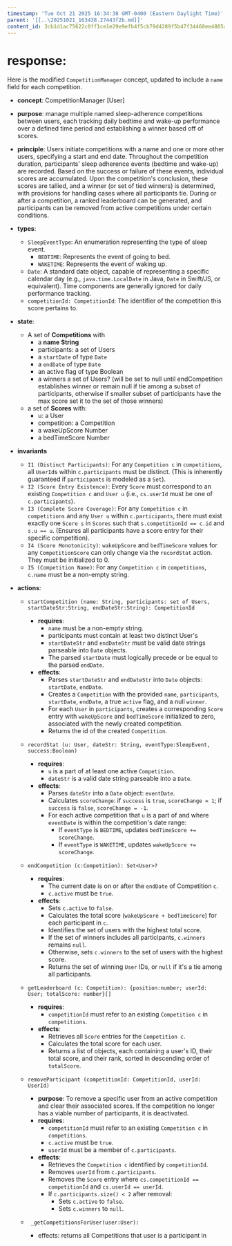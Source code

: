 ```yaml
---
timestamp: 'Tue Oct 21 2025 16:34:38 GMT-0400 (Eastern Daylight Time)'
parent: '[[..\20251021_163438.27443f2b.md]]'
content_id: 3cb1d1ac75622c0ff1ce1e29e9efb4f5cb79d4289f5b47f34460ee4805a7c4c4
---
```


# response:

Here is the modified `CompetitionManager` concept, updated to include a `name` field for each competition.

* **concept**: CompetitionManager \[User]
* **purpose**: manage multiple named sleep-adherence competitions between users, each tracking daily bedtime and wake-up performance over a defined time period and establishing a winner based off of scores.
* **principle**: Users initiate competitions with a name and one or more other users, specifying a start and end date. Throughout the competition duration, participants' sleep adherence events (bedtime and wake-up) are recorded. Based on the success or failure of these events, individual scores are accumulated. Upon the competition's conclusion, these scores are tallied, and a winner (or set of tied winners) is determined, with provisions for handling cases where all participants tie. During or after a competition, a ranked leaderboard can be generated, and participants can be removed from active competitions under certain conditions.
* **types**:
  * `SleepEventType`: An enumeration representing the type of sleep event.
    * `BEDTIME`: Represents the event of going to bed.
    * `WAKETIME`: Represents the event of waking up.
  * `Date`: A standard date object, capable of representing a specific calendar day (e.g., `java.time.LocalDate` in Java, `Date` in Swift/JS, or equivalent). Time components are generally ignored for daily performance tracking.
  * `competitionId: CompetitionId`: The identifier of the competition this score pertains to.
* **state**:
  * A set of **Competitions** with
    * a **name String**
    * participants: a set of Users
    * a `startDate` of type `Date`
    * a `endDate` of type `Date`
    * an active flag of type Boolean
    * a winners a set of Users? (will be set to null until endCompetition establishes winner or remain null if tie among a subset of participants, otherwise if smaller subset of participants have the max score set it to the set of those winners)
  * a set of **Scores** with:
    * u: a User
    * competition: a Competition
    * a wakeUpScore Number
    * a bedTimeScore Number
* **invariants**
  * `I1 (Distinct Participants)`: For any `Competition c` in `competitions`, all `UserId`s within `c.participants` must be distinct. (This is inherently guaranteed if `participants` is modeled as a `Set`).
  * `I2 (Score Entry Existence)`: Every `Score` must correspond to an existing `Competition c` and `User u` (i.e., `cs.userId` must be one of `c.participants`).
  * `I3 (Complete Score Coverage)`: For any `Competition c` in `competitions` and any `User u` within `c.participants`, there must exist exactly one `Score s` in `Scores` such that `s.competitionId == c.id` and `s.u == u`. (Ensures all participants have a score entry for their specific competition).
  * `I4 (Score Monotonicity)`: `wakeUpScore` and `bedTimeScore` values for any `CompetitionScore` can only change via the `recordStat` action. They must be initialized to 0.
  * `I5 (Competition Name)`: For any `Competition c` in `competitions`, `c.name` must be a non-empty string.
* **actions**:

  * `startCompetition (name: String, participants: set of Users, startDateStr:String, endDateStr:String): CompetitionId`
    * **requires**: 
      * `name` must be a non-empty string.
      * participants must contain at least two distinct User's
      * `startDateStr` and `endDateStr` must be valid date strings parseable into `Date` objects.
      * The parsed `startDate` must logically precede or be equal to the parsed `endDate`.
    * **effects**:
      * Parses `startDateStr` and `endDateStr` into `Date` objects: `startDate`, `endDate`.
      * Creates a `Competition` with the provided `name`, `participants`, `startDate`, `endDate`, a true `active` flag, and a null `winner`.
      * For each `User` in `participants`, creates a corresponding `Score` entry with `wakeUpScore` and `bedTimeScore` initialized to zero, associated with the newly created competition.
      * Returns the id of the created `Competition`.

  * `recordStat (u: User, dateStr: String, eventType:SleepEvent, success:Boolean)`
    * **requires**:
      * `u` is a part of at least one active `Competition`.
      * `dateStr` is a valid date string parseable into a `Date`.
    * **effects**:
      * Parses `dateStr` into a `Date` object: `eventDate`.
      * Calculates `scoreChange`: if `success` is `true`, `scoreChange = 1`; if `success` is `false`, `scoreChange = -1`.
      * For each active competition that `u` is a part of and where `eventDate` is within the competition's date range:
        * If `eventType` is `BEDTIME`, updates `bedTimeScore += scoreChange`.
        * If `eventType` is `WAKETIME`, updates `wakeUpScore += scoreChange`.

  * `endCompetition (c:Competition): Set<User>?`
    * **requires**:
      * The current date is on or after the `endDate` of Competition `c`.
      * `c.active` must be `true`.
    * **effects**:
      * Sets `c.active` to `false`.
      * Calculates the total score (`wakeUpScore + bedTimeScore`) for each participant in `c`.
      * Identifies the set of users with the highest total score.
      * If the set of winners includes all participants, `c.winners` remains `null`.
      * Otherwise, sets `c.winners` to the set of users with the highest score.
      * Returns the set of winning `User` IDs, or `null` if it's a tie among all participants.

  * `getLeaderboard (c: Competition): {position:number; userId: User; totalScore: number}[]`
    * **requires**:
      * `competitionId` must refer to an existing `Competition c` in `competitions`.
    * **effects**:
      * Retrieves all `Score` entries for the `Competition c`.
      * Calculates the total score for each user.
      * Returns a list of objects, each containing a user's ID, their total score, and their rank, sorted in descending order of `totalScore`.

  * `removeParticipant (competitionId: CompetitionId, userId: UserId)`
    * **purpose**: To remove a specific user from an active competition and clear their associated scores. If the competition no longer has a viable number of participants, it is deactivated.
    * **requires**:
      * `competitionId` must refer to an existing `Competition c` in `competitions`.
      * `c.active` must be `true`.
      * `userId` must be a member of `c.participants`.
    * **effects**:
      * Retrieves the `Competition c` identified by `competitionId`.
      * Removes `userId` from `c.participants`.
      * Removes the `Score` entry where `cs.competitionId == competitionId` and `cs.userId == userId`.
      * If `c.participants.size() < 2` after removal:
        * Sets `c.active` to `false`.
        * Sets `c.winners` to `null`.

  * ` _getCompetitionsForUser(user:User):`
    * effects: returns all Competitions that user is a participant in
